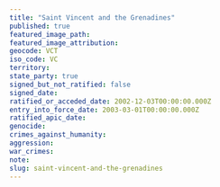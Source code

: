 ```yaml
---
title: "Saint Vincent and the Grenadines"
published: true
featured_image_path:
featured_image_attribution:
geocode: VCT
iso_code: VC
territory:
state_party: true
signed_but_not_ratified: false
signed_date:
ratified_or_acceded_date: 2002-12-03T00:00:00.000Z
entry_into_force_date: 2003-03-01T00:00:00.000Z
ratified_apic_date:
genocide:
crimes_against_humanity:
aggression:
war_crimes:
note:
slug: saint-vincent-and-the-grenadines
---
```


